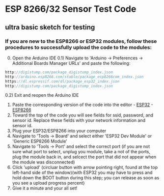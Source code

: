 # ESP 8266/32 Sensor Test Code
## ultra basic sketch for testing 

### If you are new to the ESP8266 or ESP32 modules, follow these procedures to successfully upload the code to the modules:

0) Open the Arduino IDE
0.1) Navigate to 'Arduino -> Preferences -> Additional Boards Manager URLs' and paste the following:
 ```cpp
http://digistump.com/package_digistump_index.json
http://arduino.esp8266.com/stable/package_esp8266com_index.json
https://dl.espressif.com/dl/package_esp32_index.json
http://digistump.com/package_digistump_index.json
 ```
 0.2) Exit and reopen the Arduino IDE
 
1) Paste the corresponding version of the code into the editor - [ESP32](https://github.com/mb822/AguaClara-NJIT-Sensor-Code/edit/main/ESP32Code.ino) - [ESP8266](https://github.com/mb822/AguaClara-NJIT-Sensor-Code/edit/main/ESP8266Code.ino)
2) Toward the top of the code you will see fields for ssid, password, and sensor id. Replace these fields with your network information and sensor id. 
3) Plug your ESP32/ESP8266 into your computer
4) Navigate to 'Tools -> Board' and select either 'ESP32 Dev Module' or 'Generic ESP8266 Module'
5) Navigate to 'Tools -> Port' and select the correct port (if you are not sure what port to select, unplug you module, take a not of the ports, plug the module back in, and selcect the port that did not appear when the module was disconnected)
6) Click 'upload' (circluar button with arrow pointing right, found at the top left-hand side of the window)(with ESP32 you may have to press and hold down the BOOT button during this step; you can release as soon as you see a upload progress percent)
7) Give it a minute and your all set!
